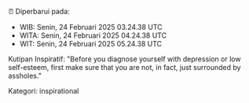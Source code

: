 ⏰ Diperbarui pada:
- WIB: Senin, 24 Februari 2025 03.24.38 UTC
- WITA: Senin, 24 Februari 2025 04.24.38 UTC
- WIT: Senin, 24 Februari 2025 05.24.38 UTC

Kutipan Inspiratif:
"Before you diagnose yourself with depression or low self-esteem, first make sure that you are not, in fact, just surrounded by assholes."


Kategori: inspirational

